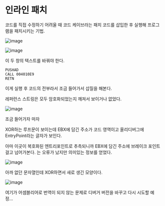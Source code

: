 # 인라인 패치

코드를 직접 수정하기 어려울 때 코드 케이브라는 패치 코드를 삽입한 후 실행해 프로그램을 패치시키는 기법.

![image](https://user-images.githubusercontent.com/41255291/51580259-3f600400-1f07-11e9-966e-668d4486a3f6.png)

![image](https://user-images.githubusercontent.com/41255291/51580279-4e46b680-1f07-11e9-8852-18082e72fa76.png)

이 두 창의 텍스트를 바꿔야 한다.

```
PUSHAD
CALL 004010E9
RETN
```

이게 실행 후 코드의 전부라서 조금 들어가서 삽질을 해본다.

레퍼런스 스트링은 모두 암호화되었는지 깨져서 보이거나 없었다.


![image](https://user-images.githubusercontent.com/41255291/51580460-e93f9080-1f07-11e9-85ab-3e67b082e21e.png)

조금 들어가자 마자

XOR하는 루프문이 보이는데 EBX에 담긴 주소가 코드 영역이고 올리디버그에 EntryPoint라는 글자가 보인다.

아마 이곳이 복호화된 엔트리포인트로 추측되니까 EBX에 담긴 주소에 브레이크 포인트 걸고 넘어가본다. 는 오류가 났지만 의미있는 정보를 얻었다.

![image](https://user-images.githubusercontent.com/41255291/51580551-45a2b000-1f08-11e9-82fe-b8052c7bd243.png)

아까 없던 문자열인데 XOR하면서 새로 생긴 모양이다.

![image](https://user-images.githubusercontent.com/41255291/51590786-7990cc00-1f2e-11e9-9af4-c16f0c1e4dff.png)


여기가 어셈블리어로 번역이 되지 않는 문제로 디버거 버전을 바꾸고 다시 시도할 예정...